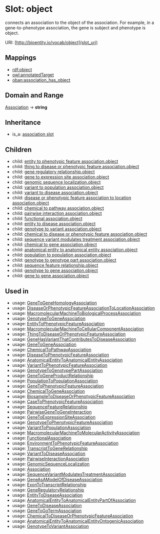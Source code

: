 # Slot: object


connects an association to the object of the association. For example, in a gene-to-phenotype association, the gene is subject and phenotype is object.

URI: [http://bioentity.io/vocab/object](slot_uri)
## Mappings

 * [rdf:object](http://purl.obolibrary.org/obo/rdf_object)
 * [owl:annotatedTarget](http://purl.obolibrary.org/obo/owl_annotatedTarget)
 * [oban:association_has_object](http://purl.obolibrary.org/obo/oban_association_has_object)
## Domain and Range

[Association](Association.md) -> **string**
## Inheritance

 *  is_a: [association slot](association_slot.md)
## Children

 *  child: [entity to phenotypic feature association.object](entity_to_phenotypic_feature_association_object.md)
 *  child: [thing to disease or phenotypic feature association.object](thing_to_disease_or_phenotypic_feature_association_object.md)
 *  child: [gene regulatory relationship.object](gene_regulatory_relationship_object.md)
 *  child: [gene to expression site association.object](gene_to_expression_site_association_object.md)
 *  child: [genomic sequence localization.object](genomic_sequence_localization_object.md)
 *  child: [variant to population association.object](variant_to_population_association_object.md)
 *  child: [variant to disease association.object](variant_to_disease_association_object.md)
 *  child: [disease or phenotypic feature association to location association.object](disease_or_phenotypic_feature_association_to_location_association_object.md)
 *  child: [chemical to pathway association.object](chemical_to_pathway_association_object.md)
 *  child: [pairwise interaction association.object](pairwise_interaction_association_object.md)
 *  child: [functional association.object](functional_association_object.md)
 *  child: [entity to disease association.object](entity_to_disease_association_object.md)
 *  child: [genotype to variant association.object](genotype_to_variant_association_object.md)
 *  child: [chemical to disease or phenotypic feature association.object](chemical_to_disease_or_phenotypic_feature_association_object.md)
 *  child: [sequence variant modulates treatment association.object](sequence_variant_modulates_treatment_association_object.md)
 *  child: [chemical to gene association.object](chemical_to_gene_association_object.md)
 *  child: [anatomical entity to anatomical entity association.object](anatomical_entity_to_anatomical_entity_association_object.md)
 *  child: [population to population association.object](population_to_population_association_object.md)
 *  child: [genotype to genotype part association.object](genotype_to_genotype_part_association_object.md)
 *  child: [sequence feature relationship.object](sequence_feature_relationship_object.md)
 *  child: [genotype to gene association.object](genotype_to_gene_association_object.md)
 *  child: [gene to gene association.object](gene_to_gene_association_object.md)
## Used in

 *  usage: [GeneToGeneHomologyAssociation](GeneToGeneHomologyAssociation.md)
 *  usage: [DiseaseOrPhenotypicFeatureAssociationToLocationAssociation](DiseaseOrPhenotypicFeatureAssociationToLocationAssociation.md)
 *  usage: [MacromolecularMachineToBiologicalProcessAssociation](MacromolecularMachineToBiologicalProcessAssociation.md)
 *  usage: [GenotypeToGeneAssociation](GenotypeToGeneAssociation.md)
 *  usage: [EntityToPhenotypicFeatureAssociation](EntityToPhenotypicFeatureAssociation.md)
 *  usage: [MacromolecularMachineToCellularComponentAssociation](MacromolecularMachineToCellularComponentAssociation.md)
 *  usage: [ThingToDiseaseOrPhenotypicFeatureAssociation](ThingToDiseaseOrPhenotypicFeatureAssociation.md)
 *  usage: [GeneHasVariantThatContributesToDiseaseAssociation](GeneHasVariantThatContributesToDiseaseAssociation.md)
 *  usage: [GeneToGeneAssociation](GeneToGeneAssociation.md)
 *  usage: [ChemicalToPathwayAssociation](ChemicalToPathwayAssociation.md)
 *  usage: [DiseaseToPhenotypicFeatureAssociation](DiseaseToPhenotypicFeatureAssociation.md)
 *  usage: [AnatomicalEntityToAnatomicalEntityAssociation](AnatomicalEntityToAnatomicalEntityAssociation.md)
 *  usage: [VariantToPhenotypicFeatureAssociation](VariantToPhenotypicFeatureAssociation.md)
 *  usage: [GenotypeToGenotypePartAssociation](GenotypeToGenotypePartAssociation.md)
 *  usage: [GeneToGeneProductRelationship](GeneToGeneProductRelationship.md)
 *  usage: [PopulationToPopulationAssociation](PopulationToPopulationAssociation.md)
 *  usage: [GeneToPhenotypicFeatureAssociation](GeneToPhenotypicFeatureAssociation.md)
 *  usage: [ChemicalToGeneAssociation](ChemicalToGeneAssociation.md)
 *  usage: [BiosampleToDiseaseOrPhenotypicFeatureAssociation](BiosampleToDiseaseOrPhenotypicFeatureAssociation.md)
 *  usage: [CaseToPhenotypicFeatureAssociation](CaseToPhenotypicFeatureAssociation.md)
 *  usage: [SequenceFeatureRelationship](SequenceFeatureRelationship.md)
 *  usage: [PairwiseGeneToGeneInteraction](PairwiseGeneToGeneInteraction.md)
 *  usage: [GeneToExpressionSiteAssociation](GeneToExpressionSiteAssociation.md)
 *  usage: [GenotypeToPhenotypicFeatureAssociation](GenotypeToPhenotypicFeatureAssociation.md)
 *  usage: [VariantToPopulationAssociation](VariantToPopulationAssociation.md)
 *  usage: [MacromolecularMachineToMolecularActivityAssociation](MacromolecularMachineToMolecularActivityAssociation.md)
 *  usage: [FunctionalAssociation](FunctionalAssociation.md)
 *  usage: [EnvironmentToPhenotypicFeatureAssociation](EnvironmentToPhenotypicFeatureAssociation.md)
 *  usage: [TranscriptToGeneRelationship](TranscriptToGeneRelationship.md)
 *  usage: [VariantToDiseaseAssociation](VariantToDiseaseAssociation.md)
 *  usage: [PairwiseInteractionAssociation](PairwiseInteractionAssociation.md)
 *  usage: [GenomicSequenceLocalization](GenomicSequenceLocalization.md)
 *  usage: [Association](Association.md)
 *  usage: [SequenceVariantModulatesTreatmentAssociation](SequenceVariantModulatesTreatmentAssociation.md)
 *  usage: [GeneAsAModelOfDiseaseAssociation](GeneAsAModelOfDiseaseAssociation.md)
 *  usage: [ExonToTranscriptRelationship](ExonToTranscriptRelationship.md)
 *  usage: [GeneRegulatoryRelationship](GeneRegulatoryRelationship.md)
 *  usage: [EntityToDiseaseAssociation](EntityToDiseaseAssociation.md)
 *  usage: [AnatomicalEntityToAnatomicalEntityPartOfAssociation](AnatomicalEntityToAnatomicalEntityPartOfAssociation.md)
 *  usage: [GeneToDiseaseAssociation](GeneToDiseaseAssociation.md)
 *  usage: [GeneToGoTermAssociation](GeneToGoTermAssociation.md)
 *  usage: [ChemicalToDiseaseOrPhenotypicFeatureAssociation](ChemicalToDiseaseOrPhenotypicFeatureAssociation.md)
 *  usage: [AnatomicalEntityToAnatomicalEntityOntogenicAssociation](AnatomicalEntityToAnatomicalEntityOntogenicAssociation.md)
 *  usage: [GenotypeToVariantAssociation](GenotypeToVariantAssociation.md)
